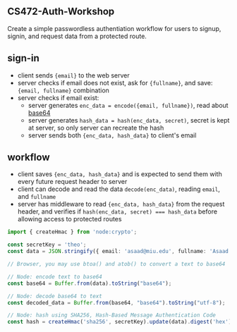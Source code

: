 ## CS472-Auth-Workshop
Create a simple passwordless authentiation workflow for users to signup, signin, and request data from a protected route.

## sign-in
* client sends `{email}` to the web server
* server checks if email does not exist, ask for `{fullname}`, and save: `{email, fullname}` combination
* server checks if email exist:
  * server generates `enc_data = encode({email, fullname})`, read about [base64](https://stackoverflow.com/questions/201479/what-is-base-64-encoding-used-for)
  * server generates `hash_data = hash(enc_data, secret)`, secret is kept at server, so only server can recreate the hash
  * server sends both `{enc_data, hash_data}` to client's email

## workflow
* client saves `{enc_data, hash_data}` and is expected to send them with every future request header to server
* client can decode and read the data `decode(enc_data)`, reading `email`, and `fullname`
* server has middleware to read `{enc_data, hash_data}` from the request header, and verifies if `hash(enc_data, secret) === hash_data` before allowing access to protected routes

```typescript
import { createHmac } from 'node:crypto';

const secretKey = 'theo';
const data = JSON.stringify({ email: 'asaad@miu.edu', fullname: 'Asaad Saad' });

// Browser, you may use btoa() and atob() to convert a text to base64

// Node: encode text to base64
const base64 = Buffer.from(data).toString("base64");

// Node: decode base64 to text
const decoded_data = Buffer.from(base64, "base64").toString("utf-8");

// Node: hash using SHA256, Hash-Based Message Authentication Code
const hash = createHmac('sha256', secretKey).update(data).digest('hex');
```
